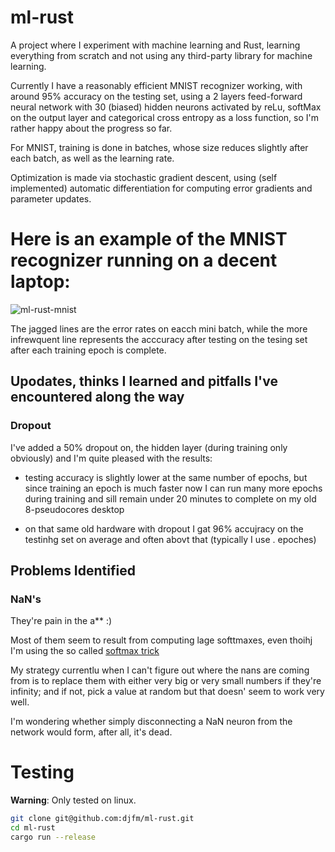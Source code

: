 # ml-rust

A project where I experiment with machine learning and Rust, learning everything from scratch and not using any third-party library for machine learning.

Currently I have a reasonably efficient MNIST recognizer working, with around 95% accuracy on the testing set, using a 2 layers feed-forward neural network with 30 (biased) hidden neurons activated by reLu, softMax on the output layer and categorical cross entropy as a loss function, so I'm rather happy about the progress so far.

For MNIST, training is done in batches, whose size reduces slightly after each batch, as well as the learning rate.

Optimization is made via stochastic gradient descent, using (self implemented) automatic differentiation for computing error gradients and parameter updates.

# Here is an example of the MNIST recognizer running on a decent laptop:
![ml-rust-mnist](https://user-images.githubusercontent.com/1460499/175834092-24ff2c17-474f-4162-a2d5-8be0ecd67489.png)

The jagged lines are the error rates on eacch mini batch, while the more infrewquent line represents the acccuracy after testing on the tesing set after each training epoch is complete.

## Upodates, thinks I learned and pitfalls I've encountered along the way

### Dropout

I've added a 50% dropout on, the hidden layer (during training only obviously) and I'm quite pleased with the results:

- testing accuracy is slightly lower at the same number of epochs,
  but since training an epoch is much faster now I can run many more epochs during training and sill remain under 20 minutes 
  to complete on my old 8-pseudocores desktop

- on that same old hardware with dropout I gat 96% accujracy on the testinhg set on average and often abovt that (typically I use .
epoches)

## Problems Identified

### NaN's

They're pain in the a** :)

Most of them seem to result from computing lage softtmaxes, even thoihj I'm using the so called [softmax trick](https://jamesmccaffrey.wordpress.com/2016/03/04/the-max-trick-when-computing-softmax/)

My strategy currentlu when I can't figure out where the nans are coming from is to replace them with either very big or very small numbers if they're infinity; and if not, pick a value at random but that doesn' seem to work very well.

I'm wondering whether simply disconnecting a NaN neuron from the network would form, after all, it's dead.

# Testing

**Warning**: Only tested on linux.

```bash
git clone git@github.com:djfm/ml-rust.git
cd ml-rust
cargo run --release
```
